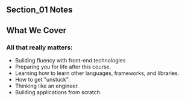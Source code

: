 ## Section_01 Notes

## What We Cover

### All that really matters:
- Building fluency with front-end technologies
- Preparing you for life after this course.
- Learning how to learn other languages, frameworks, and libraries.
- How to get "unstuck".
- Thinking like an engineer.
- Building applications from scratch.
